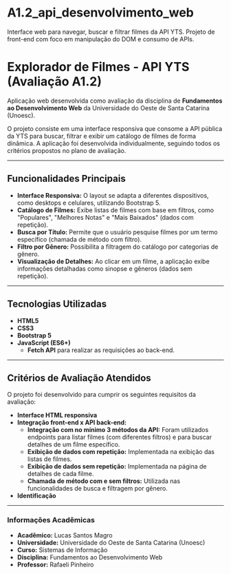 # A1.2_api_desenvolvimento_web
Interface web para navegar, buscar e filtrar filmes da API YTS. Projeto de front-end com foco em manipulação do DOM e consumo de APIs.

# Explorador de Filmes - API YTS (Avaliação A1.2)

Aplicação web desenvolvida como avaliação da disciplina de **Fundamentos ao Desenvolvimento Web** da Universidade do Oeste de Santa Catarina (Unoesc).

O projeto consiste em uma interface responsiva que consome a API pública da YTS para buscar, filtrar e exibir um catálogo de filmes de forma dinâmica. A aplicação foi desenvolvida individualmente, seguindo todos os critérios propostos no plano de avaliação.

---

## Funcionalidades Principais

- **Interface Responsiva:** O layout se adapta a diferentes dispositivos, como desktops e celulares, utilizando Bootstrap 5.
- **Catálogo de Filmes:** Exibe listas de filmes com base em filtros, como "Populares", "Melhores Notas" e "Mais Baixados" (dados com repetição).
- **Busca por Título:** Permite que o usuário pesquise filmes por um termo específico (chamada de método com filtro).
- **Filtro por Gênero:** Possibilita a filtragem do catálogo por categorias de gênero.
- **Visualização de Detalhes:** Ao clicar em um filme, a aplicação exibe informações detalhadas como sinopse e gêneros (dados sem repetição).

---

## Tecnologias Utilizadas

- **HTML5**
- **CSS3**
- **Bootstrap 5**
- **JavaScript (ES6+)**
  - **Fetch API** para realizar as requisições ao back-end.

---

## Critérios de Avaliação Atendidos

O projeto foi desenvolvido para cumprir os seguintes requisitos da avaliação:

- **Interface HTML responsiva**
- **Integração front-end x API back-end:**
  - **Integração com no mínimo 3 métodos da API:** Foram utilizados endpoints para listar filmes (com diferentes filtros) e para buscar detalhes de um filme específico.
  - **Exibição de dados com repetição:** Implementada na exibição das listas de filmes.
  - **Exibição de dados sem repetição:** Implementada na página de detalhes de cada filme.
  - **Chamada de método com e sem filtros:** Utilizada nas funcionalidades de busca e filtragem por gênero.
- **Identificação**

---

### Informações Acadêmicas

- **Acadêmico:** Lucas Santos Magro
- **Universidade:** Universidade do Oeste de Santa Catarina (Unoesc)
- **Curso:** Sistemas de Informação
- **Disciplina:** Fundamentos ao Desenvolvimento Web
- **Professor:** Rafaeli Pinheiro
